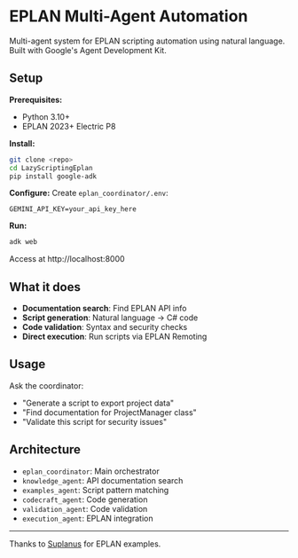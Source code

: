 # EPLAN Multi-Agent Automation

Multi-agent system for EPLAN scripting automation using natural language. Built with Google's Agent Development Kit.

## Setup

**Prerequisites:**
- Python 3.10+
- EPLAN 2023+ Electric P8

**Install:**
```bash
git clone <repo>
cd LazyScriptingEplan
pip install google-adk
```

**Configure:**
Create `eplan_coordinator/.env`:
```
GEMINI_API_KEY=your_api_key_here
```

**Run:**
```bash
adk web
```
Access at http://localhost:8000

## What it does

- **Documentation search**: Find EPLAN API info
- **Script generation**: Natural language → C# code  
- **Code validation**: Syntax and security checks
- **Direct execution**: Run scripts via EPLAN Remoting

## Usage

Ask the coordinator:
- "Generate a script to export project data"
- "Find documentation for ProjectManager class"
- "Validate this script for security issues"

## Architecture

- `eplan_coordinator`: Main orchestrator
- `knowledge_agent`: API documentation search
- `examples_agent`: Script pattern matching
- `codecraft_agent`: Code generation
- `validation_agent`: Code validation
- `execution_agent`: EPLAN integration

---

Thanks to [Suplanus](https://github.com/Suplanus) for EPLAN examples.